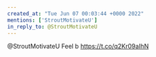 ```yaml
---
created_at: "Tue Jun 07 00:03:44 +0000 2022"
mentions: ['StroutMotivateU']
in_reply_to: @StroutMotivateU
---
```


@StroutMotivateU Feel b https://t.co/q2Kr09aIhN